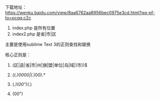 下载地址：
https://wenku.baidu.com/view/8aa6762aa8956bec0975e3cd.html?qq-pf-to=pcqq.c2c


1.  index.php 是所有位置
2.  index2.php 是省|市|区

主要是使用sublime Text 3的正则查找和替换

核心正则是：

1.  (区|县|省|市|州|旗|盟|单位|岛|域|\(市\))$

2.  ((.*)0000|(.*)00).*

3.  (.*)(00")(.*)

4.  (00")
